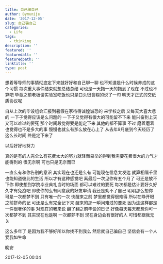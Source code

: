 ```yaml
---
title: 自己骗自己
author: Bymunije
date: '2017-12-05'
slug: 自己骗自己
categories:
  - Life
tags:
  - thinking
description: ''
featured: ''
featuredalt: ''
featuredpath: ''
linktitle: ''
type: post
---
```

想着等导师的事情彻底定下来就好好和自己聊一聊  也不知道是什么时候养成的这个习惯
 每次重大事件结束就想总结总结  可也是一天拖一天的拖到了现在  不过也不算吧  毕竟之前老板请实验室吃饭也只是口头很含糊的说了一句  明天才正式的交纸质协议呢

自从上次的毕设组会汇报到暑假在家待得诚惶诚恐的  来学校之后  又每天大喜大悲的  一下子觉得应该是么问题的  一下子又觉得有很大的可能留不下来  能兴奋到上天又可以难过的要死   那个时间段觉得要是能定下来  其他的都不算事   不过  磨着磨着 也觉得也不是多大的事  慢慢也就么有那么放在心上了  从去年9月底到今天经历了这么长时间  终是定下来了 

以后好好地努力 

真的是有的人完全么有花费太大的努力就轻而易举的得到我需要花费很大的力气才能得到的 很无奈啊  可也只是无奈而已

一直么有和你告别的意识  其实现在也还是么有 可能现在信息太发达  就算相隔千里也能知道彼此的生活  所以才有这种感觉吧  离最后一次见你有五个月了 可还是放不下你  即使想到学院毕业典礼当时的场面  都可以难过的要死 每次都是估计要好久好久才有免疫吧 即使你的么有同意我的好友申请  我还是劝不了自己  明明那么想你 可是一次都梦不到  只有唯一的一次 快醒来之前  梦里都觉得很难得 所以在睁开眼之前拼命的记 可还是么有完全记下来  醒来的那一瞬间难过的要死  因为连这样都是一件很奢侈的事 对现在的我来说  翻了翻之前毕设的日记  好像每天每天都想你可一次都梦不到  其实现在也是啊 一次都梦不到  现在身边会有很好的人 可惜都跟我无关 

这么多年了  是因为我不够好所以你找不到我么 然后就自己骗自己 坚信会有一个人爱我如生命

晚安

2017-12-05 00:04